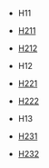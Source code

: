 - H11
 - [H211](/H211)
 - [H212](/H212)

- H12
 - [H221](/H221)
 - [H222](/H222)

- H13
 - [H231](/H231)
 - [H232](/H232)
